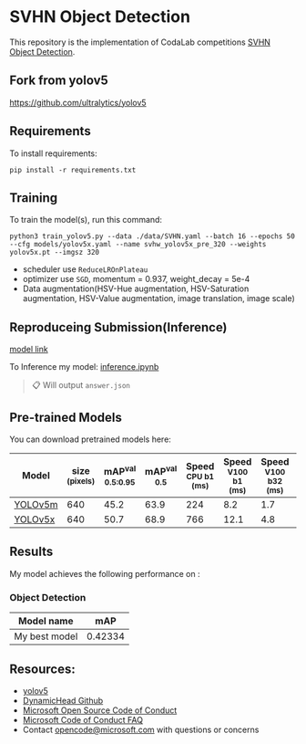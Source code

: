 #  SVHN Object Detection

This repository is the implementation of CodaLab competitions [SVHN Object Detection](https://reurl.cc/Q6N0M2). 

## Fork from yolov5

https://github.com/ultralytics/yolov5

## Requirements

To install requirements:

```setup
pip install -r requirements.txt
```

## Training

To train the model(s), run this command:

```train
python3 train_yolov5.py --data ./data/SVHN.yaml --batch 16 --epochs 50 --cfg models/yolov5x.yaml --name svhw_yolov5x_pre_320 --weights yolov5x.pt --imgsz 320
```

* scheduler use `ReduceLROnPlateau`
* optimizer  use `SGD`, momentum = 0.937, weight_decay = 5e-4
* Data augmentation(HSV-Hue augmentation, HSV-Saturation augmentation, HSV-Value augmentation, image translation, image scale)

## Reproduceing Submission(Inference)

[model link](https://drive.google.com/file/d/1ogQIq5IpsxPJ94RMBj0IC3HJumWlIAHr/view?usp=sharing)

To Inference my model: [inference.ipynb](https://colab.research.google.com/github/a07458666/digital_object_detection/blob/master/inference.ipynb)

>📋 Will output `answer.json`
## Pre-trained Models

You can download pretrained models here:

[assets]: https://github.com/ultralytics/yolov5/releases
[TTA]: https://github.com/ultralytics/yolov5/issues/303

|Model |size<br><sup>(pixels) |mAP<sup>val<br>0.5:0.95 |mAP<sup>val<br>0.5 |Speed<br><sup>CPU b1<br>(ms) |Speed<br><sup>V100 b1<br>(ms) |Speed<br><sup>V100 b32<br>(ms) |params<br><sup>(M) |FLOPs<br><sup>@640 (B)
|---                    |---  |---    |---    |---    |---    |---    |---    |---
|[YOLOv5m][assets]      |640  |45.2   |63.9   |224    |8.2    |1.7    |21.2   |49.0
|[YOLOv5x][assets]      |640  |50.7   |68.9   |766    |12.1   |4.8    |86.7   |205.7


## Results

My model achieves the following performance on :

### Object Detection

| Model name         |       mAP       |
| ------------------ |---------------- |
| My best model      |     0.42334     |


## Resources:

- [yolov5](https://github.com/ultralytics/yolov5)
- [DynamicHead Github](https://github.com/microsoft/DynamicHead)
- [Microsoft Open Source Code of Conduct](https://opensource.microsoft.com/codeofconduct/)
- [Microsoft Code of Conduct FAQ](https://opensource.microsoft.com/codeofconduct/faq/)
- Contact [opencode@microsoft.com](mailto:opencode@microsoft.com) with questions or concerns
